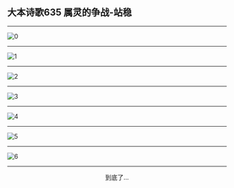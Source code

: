 
## 大本诗歌635 属灵的争战-站稳
        
<div id="aplayer0"></div>

---

<img alt="0" data-original="/data/d0635/0">

---

<img alt="1" data-original="/data/d0635/1">

---

<img alt="2" data-original="/data/d0635/2">

---

<img alt="3" data-original="/data/d0635/3">

---

<img alt="4" data-original="/data/d0635/4">

---

<img alt="5" data-original="/data/d0635/5">

---

<img alt="6" data-original="/data/d0635/6">

---

<p style="text-align: center">到底了...</p>

<script src="/js/dist-view.js"></script>

<script>
MAIN.id = 'd0635';
        
const ap0 = new APlayer({
    container: document.getElementById('aplayer0'),
    volume: 1,
    loop: 'none',
    preload: 'none',
    audio: [{
        name: '大本诗歌635.mp3',
        artist: '大本诗歌',
        url: 'https://res.wx.qq.com/voice/getvoice?mediaid=MzI0NTk3MDM5M18yMjQ3NDk1NTMx',
        cover: '/favicon'
    }]
});
</script>
